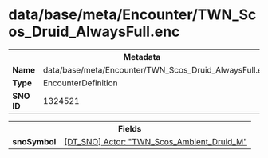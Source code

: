 <h1>data/base/meta/Encounter/TWN_Scos_Druid_AlwaysFull.enc</h1><table><tr><th colspan="100%">Metadata</th></tr><tr><td><b>Name</b></td><td>data/base/meta/Encounter/TWN_Scos_Druid_AlwaysFull.enc</td></tr><tr><td><b>Type</b></td><td>EncounterDefinition</td></tr><tr><td><b>SNO ID</b></td><td>1324521</td></tr></table>

<table><tr><th colspan="100%">Fields</th></tr><tr><td><b>snoSymbol</b></td><td><a href="..\Actor\TWN_Scos_Ambient_Druid_M.acr">[DT_SNO] Actor: "TWN_Scos_Ambient_Druid_M"</a></td></tr></table>

